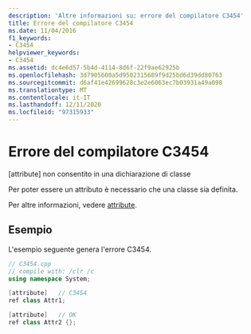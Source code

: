 ```yaml
---
description: 'Altre informazioni su: errore del compilatore C3454'
title: Errore del compilatore C3454
ms.date: 11/04/2016
f1_keywords:
- C3454
helpviewer_keywords:
- C3454
ms.assetid: dc4e6d57-5b4d-4114-8d6f-22f9ae62925b
ms.openlocfilehash: 3d7905600a5d9502315689f9d25bd6d39dd80763
ms.sourcegitcommit: d6af41e42699628c3e2e6063ec7b03931a49a098
ms.translationtype: MT
ms.contentlocale: it-IT
ms.lasthandoff: 12/11/2020
ms.locfileid: "97315933"
---
```

# <a name="compiler-error-c3454"></a>Errore del compilatore C3454

[attribute] non consentito in una dichiarazione di classe

Per poter essere un attributo è necessario che una classe sia definita.

Per altre informazioni, vedere [attribute](../../windows/attributes/attribute.md).

## <a name="example"></a>Esempio

L'esempio seguente genera l'errore C3454.

```cpp
// C3454.cpp
// compile with: /clr /c
using namespace System;

[attribute]   // C3454
ref class Attr1;

[attribute]   // OK
ref class Attr2 {};
```
